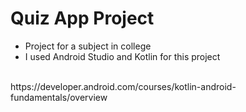 
# Quiz App Project

- Project for a subject in college 
- I used Android Studio and Kotlin for this project

<br>
https://developer.android.com/courses/kotlin-android-fundamentals/overview
